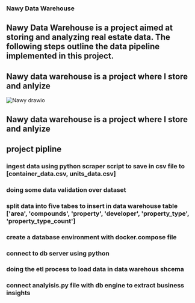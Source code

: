 ### Nawy Data Warehouse
## Nawy Data Warehouse is a project aimed at storing and analyzing real estate data. The following steps outline the data pipeline implemented in this project.

## Nawy data warehouse is a project where I store and anlyize

![Nawy drawio](https://github.com/Muhamad-Nady/Nawy-data-warehouse/assets/34611160/9b60df22-b5ac-4247-82a2-84e24a622b97)

## Nawy data warehouse is a project where I store and anlyize

## project pipline

### ingest data using python scraper script to save in csv file to [container_data.csv, units_data.csv]
### doing some data validation over dataset 
### split data into five tabes to insert in data warehouse table ['area', 'compounds', 'property', 'developer', 'property_type', 'property_type_count']
### create a database environment with docker.compose file
### connect to db server using python
### doing the etl process to load data in data warehous shcema
### connect analyisis.py file with db engine to extract business insights
